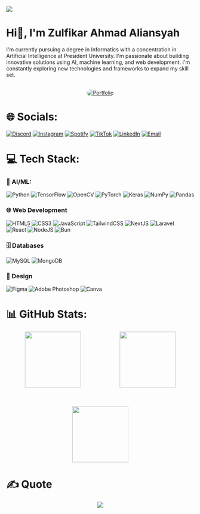 [![](https://visitcount.itsvg.in/api?id=EvanescenT07&icon=5&color=1)](https://visitcount.itsvg.in)

#

# Hi👋, I'm Zulfikar Ahmad Aliansyah

I'm currently pursuing a degree in Informatics with a concentration in Artificial Intelligence at President University. I'm passionate about building innovative solutions using AI, machine learning, and web development. I'm constantly exploring new technologies and frameworks to expand my skill set.<br><br>

<div align="center">
  <a href="https://fikar-dev.web.id">
    <img 
      src="https://img.shields.io/badge/Portfolio-%23000000.svg?style=for-the-badge&logoColor=white" 
      alt="Portfolio" 
      style="border-radius: 12px;"/>
  </a>
</div>

# 🌐 Socials:

[![Discord](https://img.shields.io/badge/Discord-%237289DA.svg?logo=discord&logoColor=white)](https://discord.gg/2n8Bnx3Gm8)
[![Instagram](https://img.shields.io/badge/Instagram-%23E4405F.svg?logo=Instagram&logoColor=white)](https://instagram.com/zulfikarahmad12)
[![Spotify](https://img.shields.io/badge/Spotify-1ED760?logo=spotify&logoColor=white)](https://open.spotify.com/user/vstliaumdpumwdadfsrrwvc10?si=572ec0fc71c94668)
[![TikTok](https://img.shields.io/badge/TikTok-%23000000.svg?logo=TikTok&logoColor=white)](https://tiktok.com/@pikarooo07._)
[![LinkedIn](https://img.shields.io/badge/LinkedIn-%230077B5.svg?logo=linkedin&logoColor=white)](https://linkedin.com/in/zulfikarahmad12)
[![Email](https://img.shields.io/badge/Email-D14836.svg?logo=gmail&logoColor=white)](mailto:zulfikar.aliansyah@student.president.ac.id)

# 💻 Tech Stack:

### 🤖 AI/ML:

![Python](https://img.shields.io/badge/Python-%233670A0.svg?style=flat&logo=python&logoColor=%23ffdd54)
![TensorFlow](https://img.shields.io/badge/TensorFlow-%23FF6F00.svg?style=flat&logo=TensorFlow&logoColor=white)
![OpenCV](https://img.shields.io/badge/OpenCV-%2300396F.svg?style=flat&logo=opencv&logoColor=white)
![PyTorch](https://img.shields.io/badge/PyTorch-%23EE4C2C.svg?style=flat&logo=PyTorch&logoColor=white)
![Keras](https://img.shields.io/badge/Keras-%23D00000.svg?style=flat&logo=Keras&logoColor=white)
![NumPy](https://img.shields.io/badge/Numpy-%23013243.svg?style=flat&logo=numpy&logoColor=white)
![Pandas](https://img.shields.io/badge/Pandas-%23150458.svg?style=flat&logo=pandas&logoColor=white)

### 🌐 Web Development

![HTML5](https://img.shields.io/badge/HTML5-%23E34F26.svg?style=flat&logo=html5&logoColor=white)
![CSS3](https://img.shields.io/badge/CSS3-%231572B6.svg?style=flat&logo=css3&logoColor=white)
![JavaScript](https://img.shields.io/badge/JavaScript-%23323330.svg?style=flat&logo=javascript&logoColor=%23F7DF1E)
![TailwindCSS](https://img.shields.io/badge/TailwindCSS-%2338B2AC.svg?style=flat&logo=tailwind-css&logoColor=white)
![NextJS](https://img.shields.io/badge/NextJS-000000.svg?style=flat&logo=next.js&logoColor=white)
![Laravel](https://img.shields.io/badge/Laravel-%23FF2D20.svg?style=flat&logo=laravel&logoColor=white)
![React](https://img.shields.io/badge/ReactJS-%2320232a.svg?style=flat&logo=react&logoColor=%2361DAFB)
![NodeJS](https://img.shields.io/badge/Node.JS-%236DA55F.svg?style=flat&logo=node.js&logoColor=white)
![Bun](https://img.shields.io/badge/Bun-%23000000.svg?style=flat&logo=bun&logoColor=white)

### 🗄️ Databases

![MySQL](https://img.shields.io/badge/MySQL-%234479A1.svg?style=flat&logo=mysql&logoColor=white)
![MongoDB](https://img.shields.io/badge/MongoDB-%234ea94b.svg?style=flat&logo=mongodb&logoColor=white)

### 🎨 Design

![Figma](https://img.shields.io/badge/Figma-%23F24E1E.svg?style=flat&logo=figma&logoColor=white)
![Adobe Photoshop](https://img.shields.io/badge/Adobe%20Photoshop-%2331A8FF.svg?style=flat&logo=adobe%20photoshop&logoColor=white)
![Canva](https://img.shields.io/badge/Canva-%2300C4CC.svg?style=flat&logo=Canva&logoColor=white)

# 📊 GitHub Stats:

<div align="center">
  <img src="https://github-readme-stats.vercel.app/api?username=EvanescenT07&theme=transparent&hide_border=false&include_all_commits=true&count_private=false" height="150" style="margin-right: 50px; margin-left: 10px; margin-bottom: 25px" >
  <img src="https://github-readme-streak-stats.herokuapp.com/?user=EvanescenT07&theme=transparent&hide_border=false" height="150" style="margin-right: 10px; margin-left: 50px; margin-bottom: 25px">
  <img src="https://github-readme-stats.vercel.app/api/top-langs/?username=EvanescenT07&theme=transparent&hide_border=false&include_all_commits=true&count_private=false&layout=compact" height="150" style="margin-top : 25px">
</div>

# ✍️ Quote

<div align="center">
  <img src="https://quotes-github-readme.vercel.app/api?type=horizontal&theme=radical">
</div>
